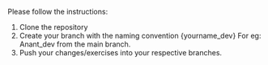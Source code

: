 Please follow the instructions:

1. Clone the repository
1. Create your branch with the naming convention {yourname_dev} For eg: Anant_dev from the main branch.
2. Push your changes/exercises into your respective branches. 
